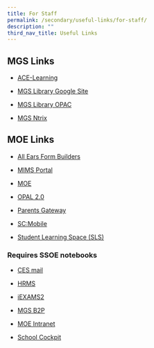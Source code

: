 ```yaml
---
title: For Staff
permalink: /secondary/useful-links/for-staff/
description: ""
third_nav_title: Useful Links
---
```

## MGS Links

*   [ACE-Learning](https://www.ace-learning.com.sg/sys/index.html)

*   [MGS Library Google Site](https://sites.google.com/mgs.sch.edu.sg/mgslibrary/home?authuser=0)

*   [MGS Library OPAC](https://schoolibrary.moe.edu.sg/methodistgirls/cgi-bin/spydus.exe/MSGTRN/WPAC/HOME)

*   [MGS Ntrix](https://mgs.ntrix.sg/)

## MOE Links

* [All Ears Form Builders](https://forms.moe.edu.sg/)

* [MIMS Portal](https://idp.mims.moe.gov.sg/nidp/saml2/sso)

* [MOE](http://www.moe.gov.sg/)

* [OPAL 2.0](https://idm.opal2.moe.edu.sg/account/login?returnUrl=%2F)
 
* [Parents Gateway](https://pg.moe.edu.sg/)  

* [SC:Mobile](https://scmobile.moe.edu.sg/login)

* [Student Learning Space (SLS)](https://vle.learning.moe.edu.sg/login)


### Requires SSOE notebooks

* [CES mail](https://mail.schools.gov.sg/)

* [HRMS](http://mgss-hrmssrv01.mgss.edu.sg/FeHR_MGS/eHR/eHRDefault.aspx) 

* [iEXAMS2](https://iexams.seab.gov.sg/)

* [MGS B2P](http://mgss-procsrv01.mgss.edu.sg/login)

* [MOE Intranet](https://intranet.moe.gov.sg/Pages/Home.aspx)  

* [School Cockpit](https://schoolcockpit.moe.gov.sg/)
